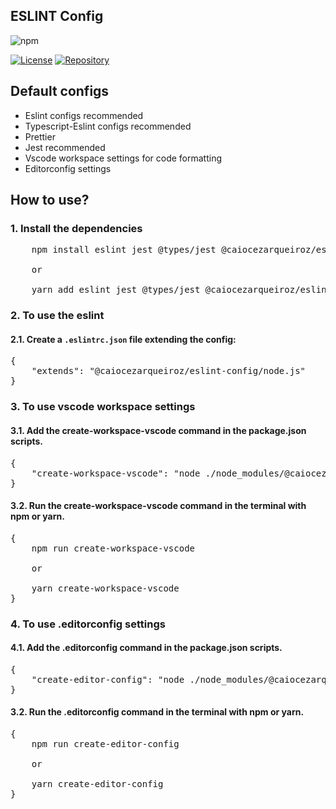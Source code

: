 ## ESLINT Config

![npm](https://img.shields.io/npm/v/@caiocezarqueiroz/eslint-config)

[![License](https://img.shields.io/github/license/ccqueiroz/eslint)](LICENSE)
[![Repository](https://img.shields.io/badge/repository-GitHub-blue.svg)](https://github.com/ccqueiroz/eslint)


## Default configs
<ul>
    <li>Eslint configs recommended</li>
    <li>Typescript-Eslint configs recommended</li>
    <li>Prettier</li>
    <li>Jest recommended</li>
    <li>Vscode workspace settings for code formatting</li>
    <li>Editorconfig settings</li>
</ul>

## How to use?

### 1. Install the dependencies

<pre>
    npm install eslint jest @types/jest @caiocezarqueiroz/eslint-config --save-dev

    or

    yarn add eslint jest @types/jest @caiocezarqueiroz/eslint-config -D
</pre>

### 2. To use the eslint
#### 2.1. Create a <code>.eslintrc.json</code> file extending the config:
<pre>
{
    "extends": "@caiocezarqueiroz/eslint-config/node.js"
}
</pre>

### 3. To use vscode workspace settings
#### 3.1. Add the create-workspace-vscode command in the package.json scripts.
<pre>
{
    "create-workspace-vscode": "node ./node_modules/@caiocezarqueiroz/eslint-config/settings-vscode.js"
}
</pre>
#### 3.2. Run the create-workspace-vscode command in the terminal with npm or yarn.
<pre>
{
    npm run create-workspace-vscode

    or

    yarn create-workspace-vscode
}
</pre>


### 4. To use .editorconfig settings
#### 4.1. Add the .editorconfig command in the package.json scripts.
<pre>
{
    "create-editor-config": "node ./node_modules/@caiocezarqueiroz/eslint-config/editor-config.js"
}
</pre>
#### 3.2. Run the .editorconfig command in the terminal with npm or yarn.
<pre>
{
    npm run create-editor-config

    or

    yarn create-editor-config
}
</pre>




